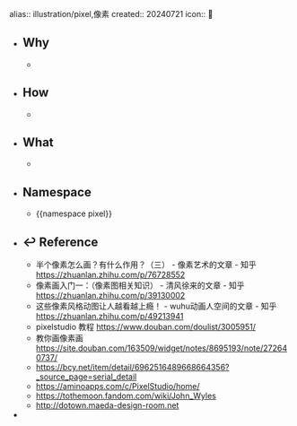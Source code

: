 alias:: illustration/pixel,像素
created:: 20240721
icon:: 📄

- ## Why
  -
- ## How
  -
- ## What
  -
- ## Namespace
  - {{namespace pixel}}
- ## ↩ Reference
  - 半个像素怎么画？有什么作用？（三） - 像素艺术的文章 - 知乎
    https://zhuanlan.zhihu.com/p/76728552
  - 像素画入门一：（像素图相关知识） - 清风徐来的文章 - 知乎
    https://zhuanlan.zhihu.com/p/39130002
  - 这些像素风格动图让人越看越上瘾！ - wuhu动画人空间的文章 - 知乎
    https://zhuanlan.zhihu.com/p/49213941
  - pixelstudio 教程 https://www.douban.com/doulist/3005951/
  - 教你画像素画 https://site.douban.com/163509/widget/notes/8695193/note/272640737/
  - https://bcy.net/item/detail/6962516489668664356?_source_page=serial_detail
  - https://aminoapps.com/c/PixelStudio/home/
  - https://tothemoon.fandom.com/wiki/John_Wyles
  - http://dotown.maeda-design-room.net
-